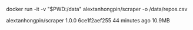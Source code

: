 docker run -it -v "$PWD:/data" alextanhongpin/scraper -o /data/repos.csv

alextanhongpin/scraper                          1.0.0               6ce1f2aef255        44 minutes ago      10.9MB